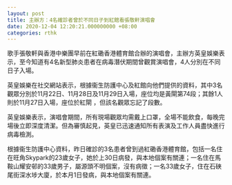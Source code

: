 ```yaml
---
layout: post
title: 主辦方：4名確診者曾於不同日子到紅館看張敬軒演唱會
date: 2020-12-04 12:20:21.000000000 +08:00
categories: rthk
---
```


歌手張敬軒與香港中樂團早前在紅磡香港體育館合辦的演唱會，主辦方英皇娛樂表示，至今知道有4名新型肺炎患者在病毒潛伏期間曾觀賞演唱會，4人分別在不同日子入場。

英皇娛樂在社交網站表示，根據衞生防護中心及紅館向他們提供的資料，其中3名觀眾分別於11月22日、11月28日及11月29日入場，座位均是黃閘第74段；其餘1人則於11月27日入場，座位於紅閘 ，但該名觀眾忘記了段數。

英皇娛樂表示，演唱會期間，所有現場觀眾均需戴上口罩，全場不能飲食，每晚完場後立即深度清潔。但為審慎起見，英皇已迅速通知所有表演及工作人員盡快進行病毒檢測。

根據衞生防護中心資料，昨日確診的3名患者曾到過紅磡香港體育館，包括一名住在旺角Skypark的23歲女子，她於上30日病發，與本地個案有關連；一名住在馬鞍山耀安邨的33歲男子，屬源頭不明個案，沒有病徵；一名33歲女子，住在石硤尾街深水埗大廈，於本月1日發病，與本地個案有關連。
